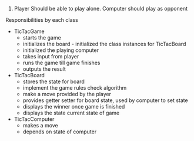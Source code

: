 1. Player Should be able to play alone. Computer should play as opponent


Responsibilities by each class
- TicTacGame
   - starts the game
   - initializes the board - initialized the class instances for TicTacBoard
   - initialized the playing computer
   - takes input from player
   - runs the game till game finishes
   - outputs the result
- TicTacBoard
   - stores the state for board
   - implement the game rules check algorithm
   - make a move provided by the player
   - provides getter setter for board state, used by computer to set state
   - displays the winner once game is finished
   - displays the state current state of game
- TicTacComputer
  - makes a move
  - depends on state of computer